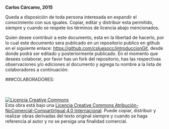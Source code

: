 __Carlos Cárcamo, 2015__

Queda a disposición de toda persona interesada en expandir el conocimiento con sus iguales. Copiar, editar y distribuir esta permitido, siempre y cuando se respete los términos de licencia abajo mencionados. 

Quien desee contribuir a este documento, esta en la libertad de hacerlo, por lo cual este documento sera publicado en un repositorio publico en github en el siguiente enlace: https://github.com/csluesocc/introduccionGit, desde donde podrá ser editado y posteriormente publicado. En el momento que desees colaborar, por favor has un fork del repositorio, has las respectivas observaciones y/o ediciones al documento y agrega tu nombre a la lista de colaboradores a continuación:

###COLABORADORES:

<br><br>
<a rel="license" href="http://creativecommons.org/licenses/by-nc-sa/4.0/"><img alt="Licencia Creative Commons" style="border-width:0" src="https://i.creativecommons.org/l/by-nc-sa/4.0/88x31.png" /></a><br />Esta <span xmlns:dct="http://purl.org/dc/terms/" href="http://purl.org/dc/dcmitype/Text" rel="dct:type">obra</span> está bajo una <a rel="license" href="http://creativecommons.org/licenses/by-nc-sa/4.0/">Licencia Creative Commons Atribución-NoComercial-CompartirIgual 4.0 Internacional</a>.
Puede copiar, distribuir y realizar obras derivadas del texto original siempre y cuando se haga referencia al autor y no se persiga una finalidad comercial. 